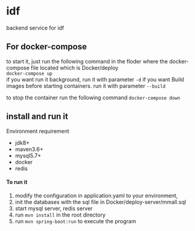 # idf
backend service for idf






## For docker-compose

to start it, just run the following command in the floder where the docker-compose file located
which is Docker/deploy  
`docker-compose up`  
if you want run it background, run it with parameter `-d`
if you want Build images before starting containers.
run it with parameter `--build`

to stop the container
run the following command
`docker-compose down` 




## install and run it
Environment requirement
- jdk8+
- maven3.6+
- mysql5.7+
- docker
- redis  
#### To run it
1. modify the configuration in application.yaml to your
environment, 
2. init the databases with the sql file in Docker/deploy-server/mmall.sql
3. start mysql server, redis server
4. run `mvn install` in the root directory
5. run `mvn spring-boot:run` to execute the program



